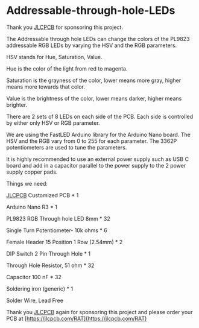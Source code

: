 # Addressable-through-hole-LEDs

Thank you [JLCPCB](https://jlcpcb.com/RAT) for sponsoring this project.

The Addressable through hole LEDs can change the colors of the PL9823 addressable RGB LEDs by varying the HSV and the RGB parameters.

HSV stands for Hue, Saturation, Value.

Hue is the color of the light from red to magenta.

Saturation is the grayness of the color, lower means more gray, higher means more towards that color.

Value is the brightness of the color, lower means darker, higher means brighter.

There are 2 sets of 8 LEDs on each side of the PCB. Each side is controlled by either only HSV or RGB parameter.

We are using the FastLED Arduino library for the Arduino Nano board. The HSV and the RGB vary from 0 to 255 for each parameter. The 3362P potentiometers are used to tune the parameters.

It is highly recommended to use an external power supply such as USB C board and add in a capacitor parallel to the power supply to the 2 power supply copper pads.

Things we need:

[JLCPCB](https://jlcpcb.com/RAT) Customized PCB                               * 1

Arduino Nano R3                                     * 1

PL9823 RGB Through hole LED 8mm                     * 32

Single Turn Potentiometer- 10k ohms                 * 6

Female Header 15 Position 1 Row (2.54mm)            * 2

DIP Switch 2 Pin Through Hole                       * 1

Through Hole Resistor, 51 ohm                       * 32

Capacitor 100 nF                                    * 32

Soldering iron (generic)                            * 1

Solder Wire, Lead Free

Thank you [JLCPCB](https://jlcpcb.com/RAT) again for sponsoring this project and please order your PCB at [https://jlcpcb.com/RAT](https://jlcpcb.com/RAT)

